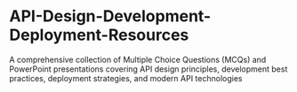 # API-Design-Development-Deployment-Resources
A comprehensive collection of Multiple Choice Questions (MCQs) and PowerPoint presentations covering API design principles, development best practices, deployment strategies, and modern API technologies
